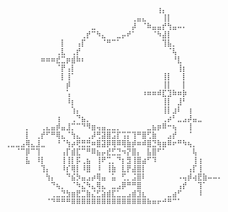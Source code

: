 ⠀⠀⠀⠀⠀⠀⠀⠀⠀⠀⠀⠀⠀⠀⠀⠀⠀⠀⠀⠀⠀⠀⠀⠀⠀⠀⠀⠀⠀⠀⢰⡄⠀⠀⠀⠀⠀⠀⠀⠀⠀⠀
⠀⠀⠀⠀⠀⠀⠀⠀⠀⠀⠀⠀⠀⠀⠀⠀⠀⠀⠀⠀⠀⠀⠀⠀⠀⢀⣤⣄⠀⠀⠀⢸⡇⠀⠀⠀⠀⠀⠀⠀⠀⠀⠀
⠀⠀⠀⠀⠀⠀⠀⠀⠀⠀⠀⠀⠀⠀⠀⠀⠀⣀⠀⠀⠀⠀⠀⠀⠀⡼⠀⠈⠷⣤⣤⡞⢳⣤⠤⠄⠀⠀⠀⠀⠀⠀⠀
⠀⠀⠀⠀⠀⠀⠀⠀⠀⠀⠀⠀⠀⠀⠀⢀⡞⠉⠳⣄⠀⠀⣀⡤⠞⠁⠀⠀⠀⠈⠳⣼⡇⠀⠀⠀⠀⠀⠀⠀⠀⠀⠀
⠀⠀⠀⠀⠀⠀⠀⠀⠀⠀⠀⡇⠀⠀⢠⡏⠀⠀⠀⠈⠛⠉⠁⠀⠀⠀⠀⠀⠀⠀⠀⢹⣧⡀⠀⠀⠀⠀⠀⠀⠀⠀⠀
⠀⠀⠀⠀⠀⠀⠀⠀⠀⠀⢀⣇⠀⢀⡞⠀⠀⠀⠀⠀⠀⠀⠀⠀⠀⠀⠀⠀⠀⠀⠀⠀⠈⢧⠀⠀⠀⠀⠀⠀⠀⠀⠀
⠀⠀⠀⠀⠀⠀⠀⠶⠶⠶⣞⣉⡶⣾⠷⠆⠀⠀⠀⠀⠀⠀⠀⠀⠀⠀⠀⠀⠀⠀⠀⠀⠀⠘⣇⠀⠀⠀⠀⠀⠀⠀⠀
⠀⠀⠀⠀⠀⠀⠀⠀⠀⠀⠈⡟⢠⡇⠀⠀⠀⠀⠀⠀⠀⠀⠀⠀⠀⠀⠀⠀⠀⠀⠀⠀⠀⠀⢸⡆⠀⠀⠀⠀⠀⠀⠀
⠀⠀⠀⠀⠀⠀⠀⠀⠀⠀⠀⡇⢸⠁⠀⠀⠀⠀⠀⠀⠀⠀⠀⠀⠀⠀⠀⠀⠀⠀⠀⢸⡇⠀⠀⡇⠀⠀⠀⠀⠀⠀⠀
⠀⠀⠀⠀⠀⠀⠀⠀⠀⠀⠀⠀⡾⠀⠀⠀⠀⠀⠀⠀⠀⠀⠀⠀⠀⠀⠀⠀⠀⠀⠀⢸⡇⠀⠀⡇⠀⠀⠀⠀⠀⠀⠀
⠀⠀⠀⠀⠀⠀⠀⠀⠀⠀⠀⠀⢡⠀⠀⠀⠀⠀⠀⠀⠀⠀⠀⠀⠀⠀⠀⠰⠶⠶⠾⣏⣹⠷⠶⡷⠀⠀⠀⠀⠀⠀⠀
⠀⠀⠀⠀⠀⠀⠀⠀⠀⠀⠀⠀⠸⡆⠀⠀⠀⠀⠀⠀⠀⠀⠀⠀⠀⠀⠀⠀⠀⠀⠀⢸⡇⠀⣸⠃⠀⠀⠀⠀⠀⠀⠀
⠀⠀⠀⠀⠀⠀⠀⠀⠀⠀⠀⠀⠀⢱⡄⠀⠀⠀⠀⠀⠀⠀⠀⠀⠀⠀⠀⠀⠀⠀⠀⢸⡇⣰⠇⠀⢰⠀⠀⠀⠀⠀⠀
⠀⠀⠀⠀⠀⠀⠀⠀⠀⠀⢰⠀⠀⢀⠙⣦⡀⠀⠀⠀⠀⠀⠀⠀⠀⠀⠀⠀⠀⠀⠀⢀⡴⠃⣀⣠⡼⣤⣀⠀⠀⠀⠀
⠀⠀⠀⠀⡀⠀⠀⢀⣄⣤⡾⣤⣸⡉⠉⠙⠻⣶⢤⣤⣀⣀⡀⠀⠀⠀⠀⠀⣀⣦⡶⠿⠒⢦⠀⠀⢸⠀⠀⠀⠀⠀⠀
⠀⠀⠀⠀⡇⠀⢀⡞⠋⠛⢿⣄⠈⢳⣄⠀⢀⡼⢛⣽⣿⣩⡏⢩⡍⢹⠛⣿⢋⣷⠀⠀⣠⡞⠀⠀⠈⠀⠀⠀⠀⠀⠀
⢀⣀⣀⣠⢿⣄⣸⣀⠀⠀⠘⠈⢳⡴⢟⣛⣛⠶⣿⣽⡿⢿⠿⢿⣷⡾⠶⠾⣿⣙⢷⣶⠿⠖⠛⠳⢦⡀⠀⠀⠀⠀⠀
⠀⠀⠈⠉⡿⠉⢹⠀⠀⠀⠀⢠⡏⣾⣏⠉⠛⠿⣦⡤⣞⣋⣙⠲⡝⣿⡄⠀⣧⣿⠋⠁⠀⠀⠀⠀⠀⢧⠀⠀⠀⠀⠀
⠀⠀⠀⠀⣧⠀⠸⡇⠀⠀⠀⢸⢸⡇⡯⢀⣦⠀⢸⠟⢉⡀⠙⡆⣻⢸⣿⣴⠋⠹⠀⠀⠀⠀⠀⠀⠀⢸⢰⠀⠀⠀⠀
⠀⠀⠀⠀⠀⠀⠀⢹⡄⠀⠀⠸⡎⢿⡇⠸⣿⠀⠸⠀⢸⣷⠀⣇⡟⣼⣿⡇⠀⠀⠀⠀⠀⠀⠀⠀⢠⡏⢸⠀⠀⠀⠀
⠀⠀⠀⠀⠀⠀⠀⠀⢳⡄⠀⠀⠙⣮⡳⣤⣠⡴⢿⣤⠀⣥⠀⢋⡀⣨⣿⠇⠀⠀⠀⠀⠀⠀⠠⢤⡾⢴⣟⣷⠤⠤⠄
⠀⠀⠀⠀⠀⠀⠀⠀⠀⠙⢦⡀⠀⠈⠳⣌⠳⣄⢿⣄⠀⣀⣠⡿⠛⠛⣿⠀⠀⠀⠀⠀⠀⠀⢠⡞⠀⠀⢹⠁⠀⠀⠀
⠀⠀⠀⠀⠀⠀⠀⠀⠀⢀⣀⣙⣳⣶⣟⣉⣷⣌⣋⣵⣾⣏⣁⣀⣠⣾⣹⣆⠀⠀⠀⠀⣀⣴⠋⠀⠀⠀⠸⠀⠀⠀⠀
⠀⠀⠀⠀⠀⠀⠀⠀⠈⠙⠛⠛⠛⠿⠿⠿⠿⠿⠿⠿⠿⠿⠿⠿⠿⠿⠿⠿⠷⠶⠖⠚⠛⠉⠁⠀⠀⠀⠀⠀⠀⠀⠀
